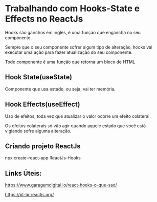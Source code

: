 # Trabalhando com Hooks-State e Effects no ReactJs

Hooks são ganchos em inglês, é uma função que engancha no seu componente.

Sempre que o seu componente sofrer algum tipo de alteração, hooks vai executar uma ação para fazer atualização do seu componente.

Todo componente é uma função que retorna um bloco de HTML

## Hook State(useState)

Componente que usa estado, ou seja, vai ter memória.

## Hook Effects(useEffect) 

Uso de efeitos, toda vez que atualizar o valor ocorre um efeito colateral.

Os efeitos colaterais só vão agir quando aquele estado que você está vigiando sofre alguma alteração.

## Criando projeto ReactJs

npx create-react-app ReactJs-Hooks

## Links Úteis:

https://www.garagemdigital.io/react-hooks-o-que-sao/

https://pt-br.reactjs.org/
